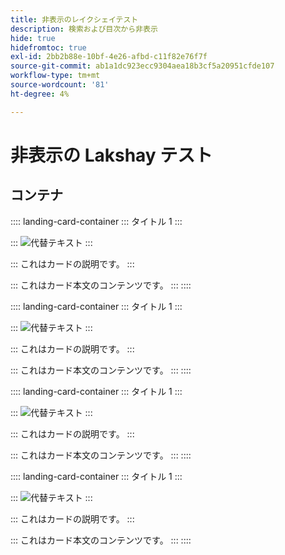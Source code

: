 ```yaml
---
title: 非表示のレイクシェイテスト
description: 検索および目次から非表示
hide: true
hidefromtoc: true
exl-id: 2bb2b88e-10bf-4e26-afbd-c11f82e76f7f
source-git-commit: ab1a1dc923ecc9304aea18b3cf5a20951cfde107
workflow-type: tm+mt
source-wordcount: '81'
ht-degree: 4%

---
```


# 非表示の Lakshay テスト

## コンテナ

:::: landing-card-container
:::
タイトル 1
:::

:::
![ 代替テキスト ](https://experienceleague.adobe.com/en/docs/experience-manager-sites-optimizer/content/media_1173e9b57de6809d27fd2ccd8809bd5cee2437e3d.png?width=2000&amp;format=webply&amp;optimize=medium)
:::

:::
これはカードの説明です。
:::

:::
これはカード本文のコンテンツです。
:::
::::

:::: landing-card-container
:::
タイトル 1
:::

:::
![ 代替テキスト ](https://experienceleague.adobe.com/en/docs/experience-manager-sites-optimizer/content/media_1173e9b57de6809d27fd2ccd8809bd5cee2437e3d.png?width=2000&amp;format=webply&amp;optimize=medium)
:::

:::
これはカードの説明です。
:::

:::
これはカード本文のコンテンツです。
:::
::::

:::: landing-card-container
:::
タイトル 1
:::

:::
![ 代替テキスト ](https://experienceleague.adobe.com/en/docs/experience-manager-sites-optimizer/content/media_1173e9b57de6809d27fd2ccd8809bd5cee2437e3d.png?width=2000&amp;format=webply&amp;optimize=medium)
:::

:::
これはカードの説明です。
:::

:::
これはカード本文のコンテンツです。
:::
::::

:::: landing-card-container
:::
タイトル 1
:::

:::
![ 代替テキスト ](https://experienceleague.adobe.com/en/docs/experience-manager-sites-optimizer/content/media_1173e9b57de6809d27fd2ccd8809bd5cee2437e3d.png?width=2000&amp;format=webply&amp;optimize=medium)
:::

:::
これはカードの説明です。
:::

:::
これはカード本文のコンテンツです。
:::
::::
